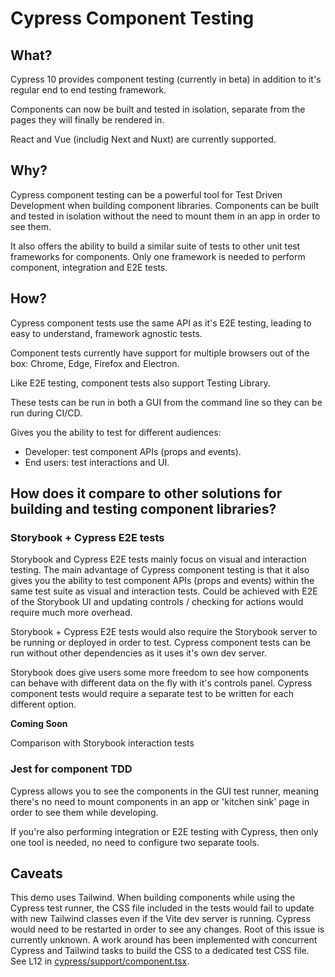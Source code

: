 # Cypress Component Testing

## What?

Cypress 10 provides component testing (currently in beta) in addition to it's regular end to end testing framework.

Components can now be built and tested in isolation, separate from the pages they will finally be rendered in.

React and Vue (includig Next and Nuxt) are currently supported.

## Why?

Cypress component testing can be a powerful tool for Test Driven Development when building component libraries. Components can be built and tested in isolation without the need to mount them in an app in order to see them.

It also offers the ability to build a similar suite of tests to other unit test frameworks for components. Only one framework is needed to perform component, integration and E2E tests.

## How?

Cypress component tests use the same API as it's E2E testing, leading to easy to understand, framework agnostic tests.

Component tests currently have support for multiple browsers out of the box: Chrome, Edge, Firefox and Electron.

Like E2E testing, component tests also support Testing Library.

These tests can be run in both a GUI from the command line so they can be run during CI/CD.

Gives you the ability to test for different audiences:

- Developer: test component APIs (props and events).
- End users: test interactions and UI.

## How does it compare to other solutions for building and testing component libraries?

### Storybook + Cypress E2E tests

Storybook and Cypress E2E tests mainly focus on visual and interaction testing. The main advantage of Cypress component testing is that it also gives you the ability to test component APIs (props and events) within the same test suite as visual and interaction tests. Could be achieved with E2E of the Storybook UI and updating controls / checking for actions would require much more overhead.

Storybook + Cypress E2E tests would also require the Storybook server to be running or deployed in order to test. Cypress component tests can be run without other dependencies as it uses it's own dev server.

Storybook does give users some more freedom to see how components can behave with different data on the fly with it's controls panel. Cypress component tests would require a separate test to be written for each different option.

**Coming Soon**

Comparison with Storybook interaction tests

### Jest for component TDD

Cypress allows you to see the components in the GUI test runner, meaning there's no need to mount components in an app or 'kitchen sink' page in order to see them while developing.

If you're also performing integration or E2E testing with Cypress, then only one tool is needed, no need to configure two separate tools.

## Caveats

This demo uses Tailwind. When building components while using the Cypress test runner, the CSS file included in the tests would fail to update with new Tailwind classes even if the Vite dev server is running. Cypress would need to be restarted in order to see any changes. Root of this issue is currently unknown. A work around has been implemented with concurrent Cypress and Tailwind tasks to build the CSS to a dedicated test CSS file. See L12 in [cypress/support/component.tsx](../cypress/support/component.tsx).
